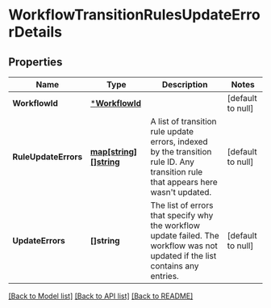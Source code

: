 # WorkflowTransitionRulesUpdateErrorDetails

## Properties
Name | Type | Description | Notes
------------ | ------------- | ------------- | -------------
**WorkflowId** | [***WorkflowId**](WorkflowId.md) |  | [default to null]
**RuleUpdateErrors** | [**map[string][]string**](array.md) | A list of transition rule update errors, indexed by the transition rule ID. Any transition rule that appears here wasn&#x27;t updated. | [default to null]
**UpdateErrors** | **[]string** | The list of errors that specify why the workflow update failed. The workflow was not updated if the list contains any entries. | [default to null]

[[Back to Model list]](../README.md#documentation-for-models) [[Back to API list]](../README.md#documentation-for-api-endpoints) [[Back to README]](../README.md)

